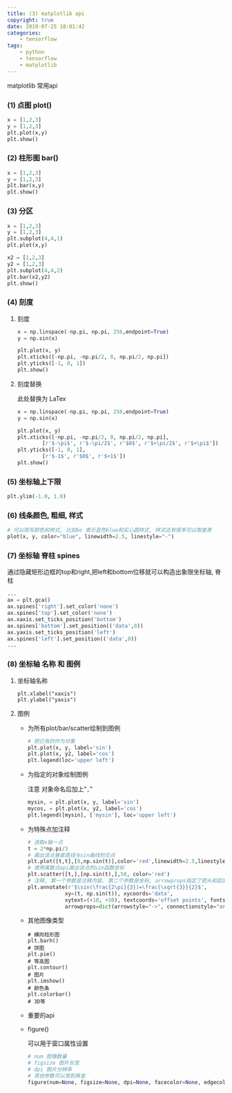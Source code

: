 ```yaml
---
title: (3) matplotlib api
copyright: true
date: 2019-07-25 18:01:42
categories:
    - tensorflow
tags:
    - python
    - tensorflow
    - matplotlib
---
```

matplotlib 常用api

<!-- more -->

### (1) 点图 plot()

```python
x = [1,2,3]
y = [1,2,3]
plt.plot(x,y)
plt.show()
```

### (2) 柱形图 bar()

```python
x = [1,2,3]
y = [1,2,3]
plt.bar(x,y)
plt.show()
```

### (3) 分区

```python
x = [1,2,3]
y = [1,2,3]
plt.subplot(4,4,1) 
plt.plot(x,y)

x2 = [1,2,3]
y2 = [1,2,3]
plt.subplot(4,4,2)
plt.bar(x2,y2)
plt.show()
```

### (4) 刻度

1. 刻度

    ```python
    x = np.linspace(-np.pi, np.pi, 256,endpoint=True)
    y = np.sin(x)

    plt.plot(x, y)
    plt.xticks([-np.pi, -np.pi/2, 0, np.pi/2, np.pi])
    plt.yticks([-1, 0, 1])
    plt.show()
    ```

2. 刻度替换

    此处替换为 LaTex
    ```python
    x = np.linspace(-np.pi, np.pi, 256,endpoint=True)
    y = np.sin(x)

    plt.plot(x, y)
    plt.xticks([-np.pi, -np.pi/2, 0, np.pi/2, np.pi],
            [r'$-\pi$', r'$-\pi/2$', r'$0$', r'$+\pi/2$', r'$+\pi$'])
    plt.yticks([-1, 0, 1],
            [r'$-1$', r'$0$', r'$+1$'])
    plt.show()
    ```

### (5) 坐标轴上下限

```python
plt.ylim(-1.0, 1.0)
```

### (6) 线条颜色, 粗细, 样式

```python
# 可以简写颜色和样式, 比如bo 表示蓝色blue和实心圆样式, 样式还有很多可以取查表
plot(x, y, color="blue", linewidth=2.5, linestyle="-")
```

### (7) 坐标轴 脊柱 spines

通过隐藏矩形边框的top和right,把left和bottom位移就可以构造出象限坐标轴, 脊柱
```python
...
ax = plt.gca()
ax.spines['right'].set_color('none')
ax.spines['top'].set_color('none')
ax.xaxis.set_ticks_position('bottom')
ax.spines['bottom'].set_position(('data',0))
ax.yaxis.set_ticks_position('left')
ax.spines['left'].set_position(('data',0))
...
```

### (8) 坐标轴 名称 和 图例

1. 坐标轴名称

    ```pyhton
    plt.xlabel("xaxis")
    plt.ylabel("yaxis")
    ```

2. 图例

    + 为所有plot/bar/scatter绘制到图例

        ```python
        # 把已有的作为对象
        plt.plot(x, y, label='sin')
        plt.plot(x, y2, label='cos')
        plt.legend(loc='upper left')
        ```

    + 为指定的对象绘制图例

        注意 对象命名后加上"`,`"
        ```python
        mysin, = plt.plot(x, y, label='sin')
        mycos, = plt.plot(x, y2, label='cos')
        plt.legend([mysin], ['mysin'], loc='upper left')
        ```

    + 为特殊点加注释

        ```python
        # 选取x轴一点 
        t = 2*np.pi/3
        # 画出该点垂直直线与sin曲线的交点
        plt.plot([t,t],[0,np.sin(t)],color='red',linewidth=2.5,linestyle='--')
        # 使用离散点api画出该点的sin函数坐标
        plt.scatter([t,],[np.sin(t),],50, color='red')
        # 注释, 第一个参数是注释内容, 第二个参数是坐标, arrowprops指定了箭头和弧度
        plt.annotate(r'$\sin(\frac{2\pi}{3})=\frac{\sqrt{3}}{2}$',
                    xy=(t, np.sin(t)), xycoords='data',
                    xytext=(+10, +30), textcoords='offset points', fontsize=16,
                    arrowprops=dict(arrowstyle="->", connectionstyle="arc3, rad=.2"))
        ```

    + 其他图像类型

        ```
        # 横向柱形图
        plt.barh()
        # 饼图
        plt.pie()
        # 等高图
        plt.contour()
        # 图片
        plt.imshow()
        # 颜色条
        plt.colorbar()
        # 3D等
        ```

    + 重要的api

    + figure()

        可以用于窗口属性设置
        ```python
        # num 图像数量
        # figsize 图片长宽
        # dpi 图片分辨率
        # 其他参数可以用到再查
        figure(num=None, figsize=None, dpi=None, facecolor=None, edgecolor=None, frameon=True, FigureClass=<class 'matplotlib.figure.Figure'>, clear=False, **kwargs)
        ```

